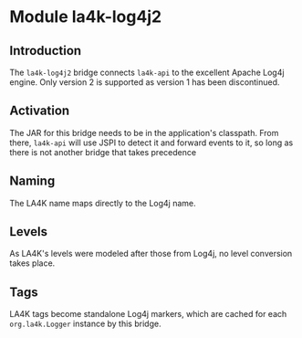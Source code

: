 # Module la4k-log4j2

## Introduction

The `la4k-log4j2` bridge connects `la4k-api` to the excellent Apache Log4j engine. Only version
2 is supported as version 1 has been discontinued.

## Activation

The JAR for this bridge needs to be in the application's classpath. From there, `la4k-api` will
use JSPI to detect it and forward events to it, so long as there is not another bridge that
takes precedence

## Naming

The LA4K name maps directly to the Log4j name.

## Levels

As LA4K's levels were modeled after those from Log4j, no level conversion takes place.

## Tags

LA4K tags become standalone Log4j markers, which are cached for each `org.la4k.Logger` instance
by this bridge.

